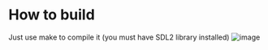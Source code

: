 # How to build
Just use make to compile it (you must have SDL2 library installed)
![image](https://github.com/user-attachments/assets/c3afc23f-77ee-422c-85db-95a09b2fd2f8)

